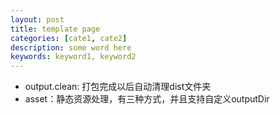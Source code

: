 ```yaml
---
layout: post
title: template page
categories: [cate1, cate2]
description: some word here
keywords: keyword1, keyword2
---
```


* output.clean: 打包完成以后自动清理dist文件夹
* asset：静态资源处理，有三种方式，并且支持自定义outputDir



